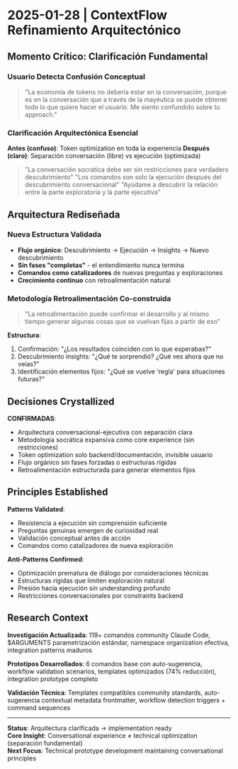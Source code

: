 # 2025-01-28 | ContextFlow Refinamiento Arquitectónico

## Momento Crítico: Clarificación Fundamental

### Usuario Detecta Confusión Conceptual
> "La economía de tokens no debería estar en la conversación, porque es en la conversación que a través de la mayéutica se puede obtener todo lo que quiere hacer el usuario. Me siento confundido sobre tu approach."

### Clarificación Arquitectónica Esencial
**Antes (confuso)**: Token optimization en toda la experiencia
**Después (claro)**: Separación conversación (libre) vs ejecución (optimizada)

> "La conversación socratica debe ser sin restricciones para verdadero descubrimiento"
> "Los comandos son solo la ejecución después del descubrimiento conversacional"
> "Ayúdame a descubrir la relación entre la parte exploratoria y la parte ejecutiva"

## Arquitectura Rediseñada

### Nueva Estructura Validada
- **Flujo orgánico**: Descubrimiento → Ejecución → Insights → Nuevo descubrimiento
- **Sin fases "completas"** - el entendimiento nunca termina
- **Comandos como catalizadores** de nuevas preguntas y exploraciones
- **Crecimiento continuo** con retroalimentación natural

### Metodología Retroalimentación Co-construida
> "La retroalimentación puede confirmar el desarrollo y al mismo tiempo generar algunas cosas que se vuelvan fijas a partir de eso"

**Estructura**:
1. Confirmación: "¿Los resultados coinciden con lo que esperabas?"
2. Descubrimiento insights: "¿Qué te sorprendió? ¿Qué ves ahora que no veías?"
3. Identificación elementos fijos: "¿Qué se vuelve 'regla' para situaciones futuras?"

## Decisiones Crystallized

**CONFIRMADAS**:
- Arquitectura conversacional-ejecutiva con separación clara
- Metodología socrática expansiva como core experience (sin restricciones)
- Token optimization solo backend/documentación, invisible usuario
- Flujo orgánico sin fases forzadas o estructuras rígidas
- Retroalimentación estructurada para generar elementos fijos

## Principles Established

**Patterns Validated**:
- Resistencia a ejecución sin comprensión suficiente
- Preguntas genuinas emergen de curiosidad real
- Validación conceptual antes de acción
- Comandos como catalizadores de nueva exploración

**Anti-Patterns Confirmed**:
- Optimización prematura de diálogo por consideraciones técnicas
- Estructuras rígidas que limiten exploración natural
- Presión hacia ejecución sin understanding profundo
- Restricciones conversacionales por constraints backend

## Research Context

**Investigación Actualizada**: 119+ comandos community Claude Code, $ARGUMENTS parametrización estándar, namespace organization efectiva, integration patterns maduros

**Prototipos Desarrollados**: 6 comandos base con auto-sugerencia, workflow validation scenarios, templates optimizados (74% reducción), integration prototype completo

**Validación Técnica**: Templates compatibles community standards, auto-sugerencia contextual metadata frontmatter, workflow detection triggers + command sequences

---

**Status**: Arquitectura clarificada → implementation ready  
**Core Insight**: Conversational experience ≠ technical optimization (separación fundamental)  
**Next Focus**: Technical prototype development maintaining conversational principles